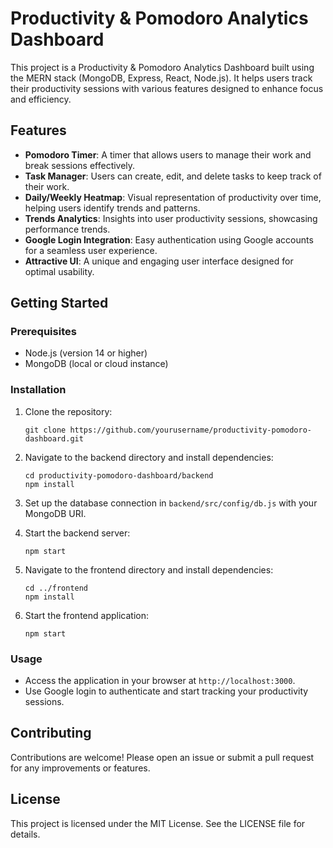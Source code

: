 # Productivity & Pomodoro Analytics Dashboard

This project is a Productivity & Pomodoro Analytics Dashboard built using the MERN stack (MongoDB, Express, React, Node.js). It helps users track their productivity sessions with various features designed to enhance focus and efficiency.

## Features

- **Pomodoro Timer**: A timer that allows users to manage their work and break sessions effectively.
- **Task Manager**: Users can create, edit, and delete tasks to keep track of their work.
- **Daily/Weekly Heatmap**: Visual representation of productivity over time, helping users identify trends and patterns.
- **Trends Analytics**: Insights into user productivity sessions, showcasing performance trends.
- **Google Login Integration**: Easy authentication using Google accounts for a seamless user experience.
- **Attractive UI**: A unique and engaging user interface designed for optimal usability.

## Getting Started

### Prerequisites

- Node.js (version 14 or higher)
- MongoDB (local or cloud instance)

### Installation

1. Clone the repository:
   ```
   git clone https://github.com/yourusername/productivity-pomodoro-dashboard.git
   ```

2. Navigate to the backend directory and install dependencies:
   ```
   cd productivity-pomodoro-dashboard/backend
   npm install
   ```

3. Set up the database connection in `backend/src/config/db.js` with your MongoDB URI.

4. Start the backend server:
   ```
   npm start
   ```

5. Navigate to the frontend directory and install dependencies:
   ```
   cd ../frontend
   npm install
   ```

6. Start the frontend application:
   ```
   npm start
   ```

### Usage

- Access the application in your browser at `http://localhost:3000`.
- Use Google login to authenticate and start tracking your productivity sessions.

## Contributing

Contributions are welcome! Please open an issue or submit a pull request for any improvements or features.

## License

This project is licensed under the MIT License. See the LICENSE file for details.